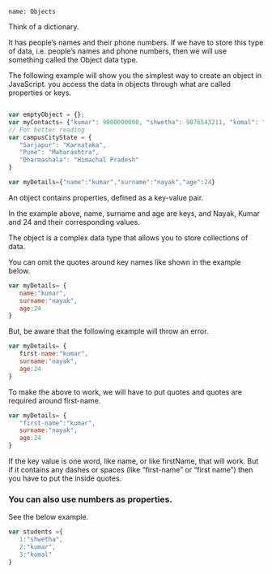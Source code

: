 ```ngMeta
name: Objects
```

Think of a dictionary. 

It has people’s names and their phone numbers. If we have to store this type of data, i.e. people’s names and phone numbers, then we will use something called the Object data type.


The following example will show you the simplest way to create an object in JavaScript. you access the data in objects through what are called properties or keys.

```javascript

var emptyObject = {};
var myContacts= {"kumar": 9000000000, "shwetha": 9876543211, "komal": "0909990999"};
// For better reading
var campusCityState = {
   "Sarjapur": "Karnataka",
   "Pune": "Maharashtra",
   "Dharmashala": "Himachal Pradesh"
}

```

```javascript
var myDetails={"name":"kumar","surname":"nayak","age":24}
```
 
An object contains properties, defined as a key-value pair. 

In the example above, name, surname and age are keys, and Nayak, Kumar and 24 and their corresponding values.

The object is a complex data type that allows you to store collections of data.

You can omit the quotes around key names like shown in the example below.



```javascript
var myDetails= {
   name:"kumar",
   surname:"nayak",
   age:24
}
```

But, be aware that the following example will throw an error.

```javascript
var myDetails= {
   first-name:"kumar",
   surname:"nayak",
   age:24
}
```

To make the above to work, we will have to put quotes and quotes are required around first-name.

```javascript
var myDetails= {
   "first-name":"kumar",
   surname:"nayak",
   age:24
}
```

If the key value is one word, like name, or like firstName, that will work. But if it contains any dashes or spaces (like “first-name” or “first name”) then you have to put the inside quotes.


### You can also use numbers as properties. 

See the below example.

```javascript
var students ={
   1:"shwetha",
   2:"kumar",
   3:"komal"
}
```
